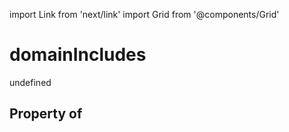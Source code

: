 import Link from 'next/link'
import Grid from '@components/Grid'

# domainIncludes

undefined

## Property of



